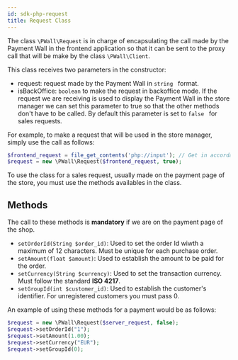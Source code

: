 ```yaml
---
id: sdk-php-request
title: Request Class
---
```


The class `\PWall\Request` is in charge of encapsulating the call made by the Payment Wall in the frontend application so that it can be sent to the proxy call that will be make by the class `\PWall\Client`.


This class receives two parameters in the constructor:

- request: request made by the Payment Wall in `string ` format.
- isBackOffice: `boolean` to make the request in backoffice mode. If the request we are receiving is used to display the Payment Wall in the store manager we can set this parameter to true so that the other methods don't have to be called. By default this parameter is set to `false ` for sales requests.

For example, to make a request that will be used in the store manager, simply use the call as follows:
```php
$frontend_request = file_get_contents('php://input'); // Get in accordance with the standards of the framework used.
$request = new \PWall\Request($frontend_request, true);
```

To use the class for a sales request, usually made on the payment page of the store, you must use the methods availables in the class.

## Methods

The call to these methods is **mandatory** if we are on the payment page of the shop.

- `setOrderId(String $order_id)`: Used to set the order Id wiwth a maximum of 12 characters. Must be unique for each purchase order.
- `setAmount(float $amount)`: Used to establish the amount to be paid for the order.
- `setCurrency(String $currency)`: Used to set the transaction currency. Must follow the standard **ISO 4217**.
- `setGroupId(int $customer_id)`: Used to establish the customer's identifier. For unregistered customers you must pass 0.

An example of using these methods for a payment would be as follows:
```php
$request = new \PWall\Request($server_request, false);
$request->setOrderId("1");
$request->setAmount(1.00);
$request->setCurrency("EUR");
$request->setGroupId(0);
```